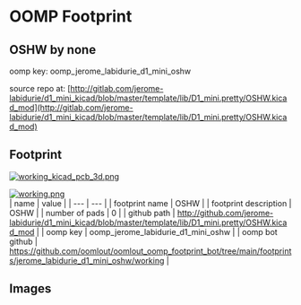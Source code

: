 # OOMP Footprint  
## OSHW  by none  
  
oomp key: oomp_jerome_labidurie_d1_mini_oshw  
  
source repo at: [http://gitlab.com/jerome-labidurie/d1_mini_kicad/blob/master/template/lib/D1_mini.pretty/OSHW.kicad_mod](http://gitlab.com/jerome-labidurie/d1_mini_kicad/blob/master/template/lib/D1_mini.pretty/OSHW.kicad_mod)  
## Footprint  
  
[![working_kicad_pcb_3d.png](working_kicad_pcb_3d_600.png)](working_kicad_pcb_3d.png)  
  
[![working.png](working_600.png)](working.png)  
| name | value | 
| --- | --- | 
| footprint name | OSHW | 
| footprint description | OSHW | 
| number of pads | 0 | 
| github path | http://github.com/jerome-labidurie/d1_mini_kicad/blob/master/template/lib/D1_mini.pretty/OSHW.kicad_mod | 
| oomp key | oomp_jerome_labidurie_d1_mini_oshw | 
| oomp bot github | https://github.com/oomlout/oomlout_oomp_footprint_bot/tree/main/footprints/jerome_labidurie_d1_mini_oshw/working | 
## Images  
